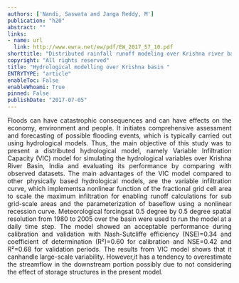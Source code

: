 ```yaml
---
authors: ['Nandi, Saswata and Janga Reddy, M']
publication: "h20"
abstract: ""
links:
- name: url
  link: http://www.ewra.net/ew/pdf/EW_2017_57_10.pdf
shorttitle: "Distributed rainfall runoff modeling over Krishna river basin"
copyright: "All rights reserved"
title: "Hydrological modelling over Krishna basin "
ENTRYTYPE: "article"
enableToc: False
enableWhoami: True
pinned: False
publishDate: "2017-07-05"
---
```


<div style="text-align:justify;"> Floods can have catastrophic consequences and can have effects on the economy, environment and people. It initiates comprehensive assessment and forecasting of possible flooding events, which is typically carried out using hydrological models. Thus, the main objective of this study was to present a distributed hydrological model, namely Variable Infiltration Capacity (VIC) model for simulating the hydrological variables over Krishna River Basin, India and evaluating its performance by comparing with observed datasets. The main advantages of the VIC model compared to other physically based hydrological models, are the variable infiltration curve, which implementsa nonlinear function of the fractional grid cell area to scale the maximum infiltration for enabling runoff calculations for sub grid-scale areas and the parameterization of baseflow using a nonlinear recession curve. Meteorological forcingsat 0.5 degree by 0.5 degree spatial resolution from 1980 to 2005 over the basin were used to run the model at a daily time step. The model showed an acceptable performance during calibration and validation with Nash-Sutcliffe efficiency (NSE)=0.34 and coefficient of determination (R²)=0.60 for calibration and NSE=0.42 and R²=0.68 for validation periods. The results from VIC model shows that it canhandle large-scale variability. However,it has a tendency to overestimate the streamflow in the downstream portion possibly due to not considering the effect of storage structures in the present model. </div>